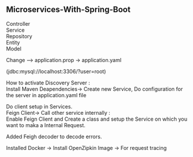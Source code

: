 ## Microservices-With-Spring-Boot

Controller</br>
Service</br>
Repository</br>
Entity</br>
Model

Change --> application.prop -> application.yaml

(jdbc:mysql://localhost:3306/?user=root)

How to activate Discovery Server : </br>
Install Maven Deapendencies-> Create new Service, Do configuration for the server in application.yaml file

Do client setup in Services.</br>
Feign Client-> Call other service internally :</br>
Enable Feign Client and Create a class and setup the Service on which you want to maka a Internal Request.

Added Feigh decoder to decode errors.

Installed Docker -> Install OpenZipkin Image -> For request tracing
